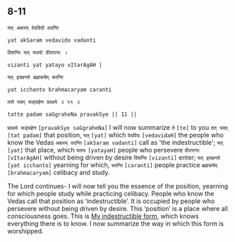 ## <a name='_11'></a>8-11


```shloka-sa
यत् अक्षरम् वेदविदो वदन्ति
```
```shloka-sa-hk
yat akSaram vedavido vadanti
```
```shloka-sa
विशन्ति यत् यतयो वीतरागाः ।
```
```shloka-sa-hk
vizanti yat yatayo vItarAgAH |
```
```shloka-sa
यत् इच्छन्तो ब्रह्मचर्यम् चरन्ति
```
```shloka-sa-hk
yat icchanto brahmacaryam caranti
```
```shloka-sa
तत्ते पदम् सङ्ग्रहेण प्रवक्ष्ये ॥ ११ ॥
```
```shloka-sa-hk
tatte padam saGgraheNa pravakSye || 11 ||
```

`प्रवक्ष्ये सङ्ग्रहेण` `[pravakSye saGgraheNa]` I will now summarize `ते` `[te]` to you `तत् पदम्` `[tat padam]` that position, `यत्` `[yat]` which `वेदविदः` `[vedavidaH]` the people who know the Vedas `अक्षरम् वदन्ति` `[akSaram vadanti]` call as 'the indestructible'; `यत्` `[yat]` that place, which `यतयः` `[yatayaH]` people who persevere `वीतरागाः` `[vItarAgAH]` without being driven by desire `विशन्ति` `[vizanti]` enter; `यत् इच्छन्तो` `[yat icchanto]` yearning for which, `चरन्ति` `[caranti]` people practice `ब्रह्मचर्यम्` `[brahmacaryam]` celibacy and study.



The Lord continues- I will now tell you the essence of the position, yearning for which people study while practicing celibacy. People who know the Vedas call that position as ‘indestructible’. It is occupied by people who persevere without being driven by desire. This ‘position’ is a place where all consciousness goes. This is [My indestructible form](consciousness_nature_of_the_Lord), which knows everything there is to know. 
I now summarize the way in which this form is worshipped.

